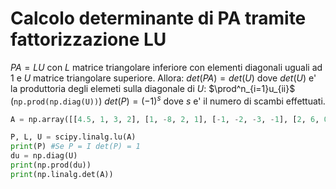 # Calcolo determinante di PA tramite fattorizzazione LU

$PA = LU$ con $L$ matrice triangolare inferiore con elementi diagonali uguali ad $1$ e $U$ matrice triangolare superiore.
Allora: $det(PA) = det(U)$ dove $det(U)$ e' la produttoria degli elemeti sulla diagonale di $U$: $\prod^n_{i=1}u_{ii}$ (`np.prod(np.diag(U))`)
$det(P) = (-1)^s$ dove $s$ e' il numero di scambi effettuati.

```py
A = np.array([[4.5, 1, 3, 2], [1, -8, 2, 1], [-1, -2, -3, -1], [2, 6, 0, 1]], dtype=float)

P, L, U = scipy.linalg.lu(A)
print(P) #Se P = I det(P) = 1
du = np.diag(U)
print(np.prod(du))
print(np.linalg.det(A))
```
